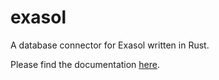 # exasol
A database connector for Exasol written in Rust.

Please find the documentation [here](https://docs.rs/exasol/latest/exasol/).
